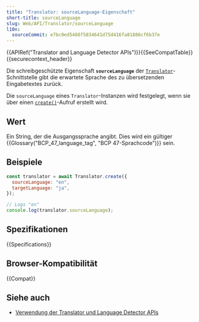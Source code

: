 ```yaml
---
title: "Translator: sourceLanguage-Eigenschaft"
short-title: sourceLanguage
slug: Web/API/Translator/sourceLanguage
l10n:
  sourceCommit: e7bc0ed5466f5834641d75d416fa81886cf6b37e
---
```


{{APIRef("Translator and Language Detector APIs")}}{{SeeCompatTable}}{{securecontext_header}}

Die schreibgeschützte Eigenschaft **`sourceLanguage`** der [`Translator`](/de/docs/Web/API/Translator)-Schnittstelle gibt die erwartete Sprache des zu übersetzenden Eingabetextes zurück.

Die `sourceLanguage` eines `Translator`-Instanzen wird festgelegt, wenn sie über einen [`create()`](/de/docs/Web/API/Translator/create_static)-Aufruf erstellt wird.

## Wert

Ein String, der die Ausgangssprache angibt. Dies wird ein gültiger {{Glossary("BCP_47_language_tag", "BCP 47-Sprachcode")}} sein.

## Beispiele

```js
const translator = await Translator.create({
  sourceLanguage: "en",
  targetLanguage: "ja",
});

// Logs "en"
console.log(translator.sourceLanguage);
```

## Spezifikationen

{{Specifications}}

## Browser-Kompatibilität

{{Compat}}

## Siehe auch

- [Verwendung der Translator und Language Detector APIs](/de/docs/Web/API/Translator_and_Language_Detector_APIs/Using)
